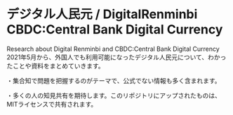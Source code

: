 # デジタル人民元 / DigitalRenminbi CBDC:Central Bank Digital Currency
Research about Digital Renminbi and CBDC:Central Bank Digital Currency
2021年5月から、外国人でも利用可能になったデジタル人民元について、わかったことや資料をまとめていきます。

・集合知で問題を把握するのがテーマで、公式でない情報も多く含まれます。

・多くの人の知見共有を期待します。このリポジトリにアップされたものは、MITライセンスで共有されます。
